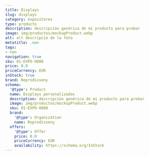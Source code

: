 ```yaml
---
title: Displays
slug: displays
category: expositores
type: producto
description: descripción genérica de mi producto para probar
image: img/productos/mockupProduct.webp
alt: alt descripció de la foto
metatitle: .nan
tags:
- nan
navigation: true
sku: 01-EXPO-0008
price: 0.0
priceCurrency: EUR
inStock: true
brand: Reprodisseny
schema:
  '@type': Product
  name: Displays personalizados
  description: descripción genérica de mi producto para probar
  image: img/productos/mockupProduct.webp
  sku: 01-EXPO-0008
  brand:
    '@type': Organization
    name: Reprodisseny
  offers:
    '@type': Offer
    price: 0.0
    priceCurrency: EUR
    availability: https://schema.org/InStock
---
```

